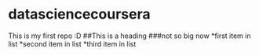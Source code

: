 # datasciencecoursera
This is my first repo :D
##This is a heading
###not so big now
*first item in list
*second item in list
*third item in list
